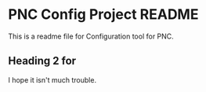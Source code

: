 # PNC Config Project README

This is a readme file for Configuration tool for PNC.
## Heading 2 for 

I hope it isn't much trouble.